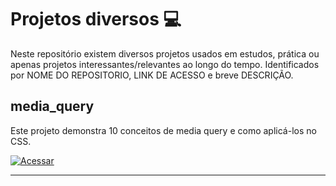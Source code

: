 # Projetos diversos :computer:

Neste repositório existem diversos projetos usados em estudos, prática ou apenas projetos interessantes/relevantes ao longo do tempo. Identificados por NOME DO REPOSITORIO, LINK DE ACESSO e breve DESCRIÇÃO.

## media_query 

Este projeto demonstra 10 conceitos de media query e como aplicá-los no CSS.

<a href="https://github.com/major-menphis/Projetos_Diversos/tree/main/media_query"><img src="https://img.shields.io/badge/Clique%20Aqui%20-->-Acessar%20o%20projeto-brightgreen" alt="Acessar" /></a>

---
